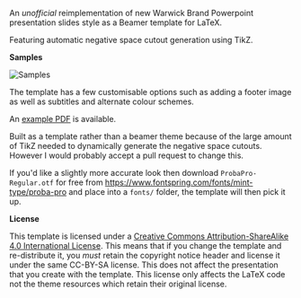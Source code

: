An *unofficial* reimplementation of new Warwick Brand Powerpoint presentation slides style as a Beamer template for LaTeX.

Featuring automatic negative space cutout generation using TikZ.

**Samples**

![Samples](https://cloud.githubusercontent.com/assets/1180555/25726131/8fe7c1ce-311a-11e7-8e44-ae25f7ee280d.jpg)

The template has a few customisable options such as adding a footer image as well as subtitles and alternate colour schemes.

An [example PDF](https://github.com/afinetapestry/Warwick-Beamer-Template/files/977562/presentation.pdf) is available.

Built as a template rather than a beamer theme because of the large amount of TikZ needed to dynamically generate the negative space cutouts. However I would probably accept a pull request to change this.

If you'd like a slightly more accurate look then download `ProbaPro-Regular.otf` for free from https://www.fontspring.com/fonts/mint-type/proba-pro and place into a `fonts/` folder, the template will then pick it up.

**License**

This template is licensed under a [Creative Commons Attribution-ShareAlike
4.0 International License](http://creativecommons.org/licenses/by-sa/4.0/). This
means that if you change the template and re-distribute it, you *must* retain the
copyright notice header and license it under the same CC-BY-SA license. This
does not affect the presentation that you create with the template. This license
only affects the LaTeX code not the theme resources which retain their original
license.
